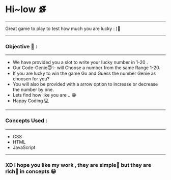 # Hi~low ⏫⏬
---
Great game to play to test how much you are lucky : )🚀

---

### Objective 🤔 : 
---
* We have provided you a slot to write your lucky number in 1-20 .
* Our Code-Genie😇✨ will Choose a number  from the same Range 1-20.
* If you are lucky to win the game Go and Guess the number Genie as choosen for you? 
* You will also be provided with a arrow option to increase or decrease the number by one.
* Lets find how like you are .. 😁
* Happy Coding 💻

--- 
### Concepts Used : 
---
 * CSS 
 * HTML
 * JavaScript
 
---

### XD I hope you like my work , they are simple👦 but they are rich💯 in concepts 😀 

